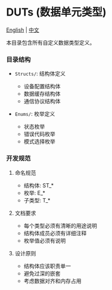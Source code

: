 # DUTs (数据单元类型)

[English](./README_EN.md) | [中文](./README_CN.md)

本目录包含所有自定义数据类型定义。

### 目录结构
- `Structs/`: 结构体定义
  - 设备配置结构体
  - 数据缓存结构体
  - 通信协议结构体
  
- `Enums/`: 枚举定义
  - 状态枚举
  - 错误代码枚举
  - 模式选择枚举

### 开发规范
1. 命名规范
   - 结构体: ST_*
   - 枚举: E_*
   - 子类型: T_*

2. 文档要求
   - 每个类型必须有清晰的用途说明
   - 结构体成员必须有详细注释
   - 枚举值必须有说明

3. 设计原则
   - 结构体应该职责单一
   - 避免过深的嵌套
   - 考虑数据对齐和内存占用
